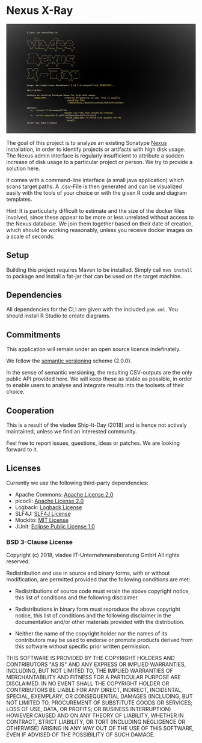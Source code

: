 # Nexus X-Ray

![alt text](img/usage_zeke.png)

The goal of this project is to analyze an existing Sonatype [Nexus](https://www.sonatype.com/nexus-repository-oss) 
installation, in order to identify projects or artifacts with high disk usage. The Nexus admin interface is regularly insufficient to attribute a sudden increase of disk usage to a particular project or person. We try to provide a solution here.

It comes with a command-line interface (a small java application) which scans target paths. A .csv-File is then generated and can be visualized easily with the tools of your choice or with the given R code and diagram templates.

Hint: It is particularly difficult to estimate and the size of the docker files involved, since these appear to be more or less unrelated without access to the Nexus database. We join them together based on their date of creation, which should be working reasonably, unless you receive docker images on a scale of seconds.

## Setup

Building this project requires Maven to be installed. Simply call `mvn install` to package and install a fat-jar that
can be used on the target machine.


## Dependencies

All dependencies for the CLI are given with the included `pom.xml`. 
You should install R Studio to create diagrams.


## Commitments
This application will remain under an open source licence indefinately.

We follow the [semantic versioning](semver.org) scheme (2.0.0).

In the sense of semantic versioning, the resulting CSV-outputs are the only public API provided here. We will keep these as stable as possible, in order to enable users to analyse and integrate results into the toolsets of their choice.

## Cooperation
This is a result of the viadee Ship-It-Day (2018) and is hence not actively maintained, unless we find an interested community.

Feel free to report issues, questions, ideas or patches. We are looking forward to it.


## Licenses
Currently we use the following third-party dependencies:
* Apache Commons: [Apache License 2.0](https://www.apache.org/licenses/LICENSE-2.0)
* picocli: [Apache License 2.0](https://www.apache.org/licenses/LICENSE-2.0)
* Logback: [Logback License](https://logback.qos.ch/license.html)
* SLF4J: [SLF4J License](https://www.slf4j.org/license.html)
* Mockito: [MIT License](https://opensource.org/licenses/mit-license.php)
* JUnit: [Eclipse Public License 1.0](https://junit.org/junit4/license.html)

### BSD 3-Clause License 

Copyright (c) 2018, viadee IT-Unternehmensberatung GmbH All rights reserved.

Redistribution and use in source and binary forms, with or without modification, are permitted provided that the following conditions are met:

* Redistributions of source code must retain the above copyright notice, this list of conditions and the following disclaimer.

* Redistributions in binary form must reproduce the above copyright notice, this list of conditions and the following disclaimer in the documentation and/or other materials provided with the distribution.

* Neither the name of the copyright holder nor the names of its contributors may be used to endorse or promote products derived from this software without specific prior written permission.

THIS SOFTWARE IS PROVIDED BY THE COPYRIGHT HOLDERS AND CONTRIBUTORS "AS IS" AND ANY EXPRESS OR IMPLIED WARRANTIES, INCLUDING, BUT NOT LIMITED TO, THE IMPLIED WARRANTIES OF MERCHANTABILITY AND FITNESS FOR A PARTICULAR PURPOSE ARE DISCLAIMED. IN NO EVENT SHALL THE COPYRIGHT HOLDER OR CONTRIBUTORS BE LIABLE FOR ANY DIRECT, INDIRECT, INCIDENTAL, SPECIAL, EXEMPLARY, OR CONSEQUENTIAL DAMAGES (INCLUDING, BUT NOT LIMITED TO, PROCUREMENT OF SUBSTITUTE GOODS OR SERVICES; LOSS OF USE, DATA, OR PROFITS; OR BUSINESS INTERRUPTION) HOWEVER CAUSED AND ON ANY THEORY OF LIABILITY, WHETHER IN CONTRACT, STRICT LIABILITY, OR TORT (INCLUDING NEGLIGENCE OR OTHERWISE) ARISING IN ANY WAY OUT OF THE USE OF THIS SOFTWARE, EVEN IF ADVISED OF THE POSSIBILITY OF SUCH DAMAGE.

